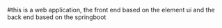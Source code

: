 #this is a web application, the front end based on the element ui and the back end based on the springboot
